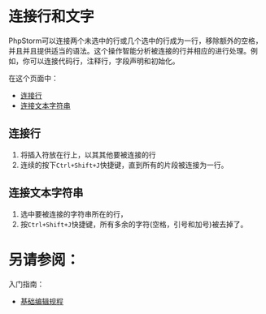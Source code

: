 # 连接行和文字

PhpStorm可以连接两个未选中的行或几个选中的行成为一行，移除额外的空格，并且并且提供适当的语法。这个操作智能分析被连接的行并相应的进行处理。例如，你可以连接代码行，注释行，字段声明和初始化。

在这个页面中：

* [连接行](#连接行)
* [连接文本字符串](#连接文本字符串)


## <span id='连接行'>连接行</span>

1. 将插入符放在行上，以其其他要被连接的行
2. 连续的按下`Ctrl+Shift+J`快捷键，直到所有的片段被连接为一行。

## <span id='连接文本字符串'>连接文本字符串</span>

1. 选中要被连接的字符串所在的行，
2. 按`Ctrl+Shift+J`快捷键，所有多余的字符(空格，引号和加号)被去掉了。




# 另请参阅：

入门指南：

* [基础编辑规程](/如何使用/常规指南/PhpStorm编辑器/基础编辑规程/README.md)
